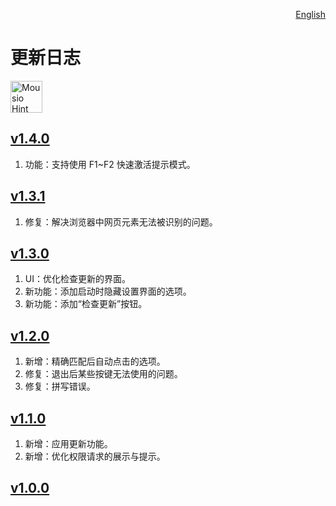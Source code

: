 <p align="right">
  <a href="./CHANGELOG.md">English</a>
</p>
<!--rehype:style=float: right; bottom: -36px; position: relative;-->

更新日志
===

<a target="_blank" href="https://github.com/jaywcjlove/mousio-hint/releases/latest/" title="Mousio Hint for macOS">
    <img alt="Mousio Hint AppStore" src="https://jaywcjlove.github.io/sb/download/apple-download.svg" height="51">
</a>

## [v1.4.0](https://github.com/jaywcjlove/mousio-hint/releases/tag/v1.4.0)

1. 功能：支持使用 F1~F2 快速激活提示模式。

## [v1.3.1](https://github.com/jaywcjlove/mousio-hint/releases/tag/v1.3.1)

1. 修复：解决浏览器中网页元素无法被识别的问题。

## [v1.3.0](https://github.com/jaywcjlove/mousio-hint/releases/tag/v1.3.0)

1. UI：优化检查更新的界面。
2. 新功能：添加启动时隐藏设置界面的选项。
3. 新功能：添加“检查更新”按钮。

## [v1.2.0](https://github.com/jaywcjlove/mousio-hint/releases/tag/v1.2.0)

1. 新增：精确匹配后自动点击的选项。
2. 修复：退出后某些按键无法使用的问题。
3. 修复：拼写错误。

## [v1.1.0](https://github.com/jaywcjlove/mousio-hint/releases/tag/v1.1.0)

1. 新增：应用更新功能。
2. 新增：优化权限请求的展示与提示。

## [v1.0.0](https://github.com/jaywcjlove/mousio-hint/releases/tag/v1.0.0)